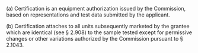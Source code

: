 (a) Certification is an equipment authorization issued by the Commission, based on representations and test data submitted by the applicant.
                

(b) Certification attaches to all units subsequently marketed by the grantee which are identical (see § 2.908) to the sample tested except for permissive changes or other variations authorized by the Commission pursuant to § 2.1043.

